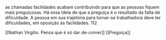 as chamadas facilidades acabam contribuindo para que as pessoas fiquem mais preguiçosas. Há essa ideia de que a preguiça é o resultado da falta de dificuldade. A pessoa em sua trajetória para tornar-se trabalhadora deve ter dificuldades, em oposição às facilidades. 112 

[[Nathan Virgilio. Pensa que é só dar de-comer]]
[[Preguiça]]
